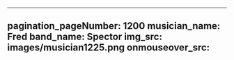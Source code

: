 ------
pagination_pageNumber: 1200
musician_name: Fred
band_name: Spector
img_src: images/musician1225.png
onmouseover_src: 
------